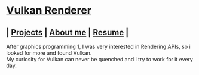 # [Vulkan Renderer](https://github.com/DaanDemaecker/VulkanRenderer)

## | [Projects](README.md)  |    [About me](AboutMe.md)  |    [Resume](Content/DaanDemaeckerCV.pdf) |

After graphics programming 1, I was very interested in Rendering APIs, so i looked for more and found Vulkan.  
My curiosity for Vulkan can never be quenched and i try to work for it every day.